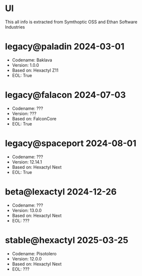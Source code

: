 # UI 
This all info is extracted from Symthoptic OSS and Ethan Software Industries

# legacy@paladin 2024-03-01
- Codename: Baklava
- Version: 1.0.0
- Based on: Hexactyl Z11
- EOL: True

# legacy@falacon 2024-07-03
- Codename: ???
- Version: ???
- Based on: FalconCore
- EOL: True

# legacy@spaceport 2024-08-01
- Codename: ???
- Version: 12.14.1
- Based on: Hexactyl Next
- EOL: True

# beta@lexactyl 2024-12-26
- Codename: ???
- Version: 13.0.0
- Based on: Hexactyl Next
- EOL: ???

# stable@hexactyl 2025-03-25
- Codename: Pisotolero
- Version: 12.0.0
- Based on: Hexactyl Next
- EOL: ???
